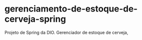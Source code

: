 # gerenciamento-de-estoque-de-cerveja-spring
Projeto de Spring da DIO. Gerenciador de estoque de cerveja,
